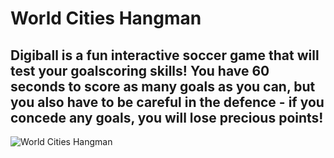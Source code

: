 # World Cities Hangman

## Digiball is a fun interactive soccer game that will test your goalscoring skills! You have 60 seconds to score as many goals as you can, but you also have to be careful in the defence - if you concede any goals, you will lose precious points!

![World Cities Hangman](https://github.com/windsor80/hangman-game/blob/master/assets/images/hangman-screen.jpg?raw=true)
